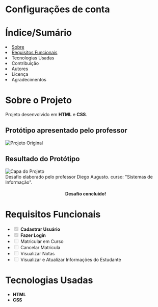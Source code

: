 # Configurações de conta

<h1>Índice/Sumário</h1>
<li><a href="#sobre-o-projeto">Sobre</a></li>
<li><a href="#requisitos-funcionais">Requisitos Funcionais</a></li>
<li>Tecnologias Usadas</li>
<li>Contribuição</li>
<li>Autores</li>
<li>Licença</li>
<li>Agradecimentos</li>

<h1 dir="auto"><a aria-hidden="true" class="anchor" href="##sobre-o-projeto"><a/>Sobre o Projeto</h1>
<span>Projeto desenvolvido em <strong>HTML</strong> e <strong>CSS</strong>.</span>
<div>
    <h2>Protótipo apresentado pelo professor</h2>
  <img src="https://uidesigndaily.fra1.digitaloceanspaces.com/uploads/1388/day_1388.png" alt="Projeto Original" />
</div>
<div>
  <h2>Resultado do Protótipo</h2>
  <img src="https://i.ibb.co/WgcVHst/Screenshot-1.png" alt="Capa do Projeto" />
</div>
<div>
  <span>Desafio elaborado pelo professor Diego Augusto.</span>
  <span>curso: "Sistemas de Informação".</span>
</div>
<h4 align="center">Desafio concluído!</h4>

<h1 dir="auto"><a aria-hidden="true" class="anchor" href="#requisitos-funcionais"><a/>Requisitos Funcionais</h1>
<ul class="contains-task-list">
<li class="task-list-item"><input type="checkbox" id="" disabled="" class="task-list-item-checkbox" checked> <strong>Cadastrar Usuário</strong></li>
<li class="task-list-item"><input type="checkbox" id="" disabled="" class="task-list-item-checkbox" checked=""> <strong>Fazer Login</strong></li>
<li class="task-list-item"><input type="checkbox" id="" disabled="" class="task-list-item-checkbox"> Matricular em Curso</li>
<li class="task-list-item"><input type="checkbox" id="" disabled="" class="task-list-item-checkbox"> Cancelar Matricula</li>
<li class="task-list-item"><input type="checkbox" id="" disabled="" class="task-list-item-checkbox"> Visualizar Notas</li>
<li class="task-list-item"><input type="checkbox" id="" disabled="" class="task-list-item-checkbox"> Visualizar e Atualizar Informações do Estudante</li>
</ul>

<h1 dir="auto"><a aria-hidden="true" class="anchor" href="#tecnologias-usadas"><a/>Tecnologias Usadas</h1>
<ul class="contains-task-list">
<li class="task-list-item"><strong>HTML</strong></li>
<li class="task-list-item"> <strong>CSS</strong></li>
</ul>
